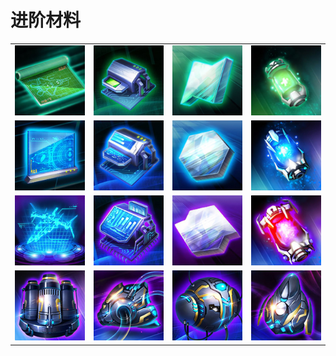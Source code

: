 # 进阶材料

| | | | |
| --- | --- | --- | --- |
| ![material-1-1](./material-1-1.jpg) | ![material-1-2](./material-1-2.jpg) | ![material-1-3](./material-1-3.jpg) | ![material-1-4](./material-1-4.jpg) |
| ![material-2-1](./material-2-1.jpg) | ![material-2-2](./material-2-2.jpg) | ![material-2-3](./material-2-3.jpg) | ![material-2-4](./material-2-4.jpg) |
| ![material-3-1](./material-3-1.jpg) | ![material-3-2](./material-3-2.jpg) | ![material-3-3](./material-3-3.jpg) | ![material-3-4](./material-3-4.jpg) |
| ![material-4-1](./material-4-1.jpg) | ![material-4-2](./material-4-2.jpg) | ![material-4-3](./material-4-3.jpg) | ![material-4-4](./material-4-4.jpg) |
